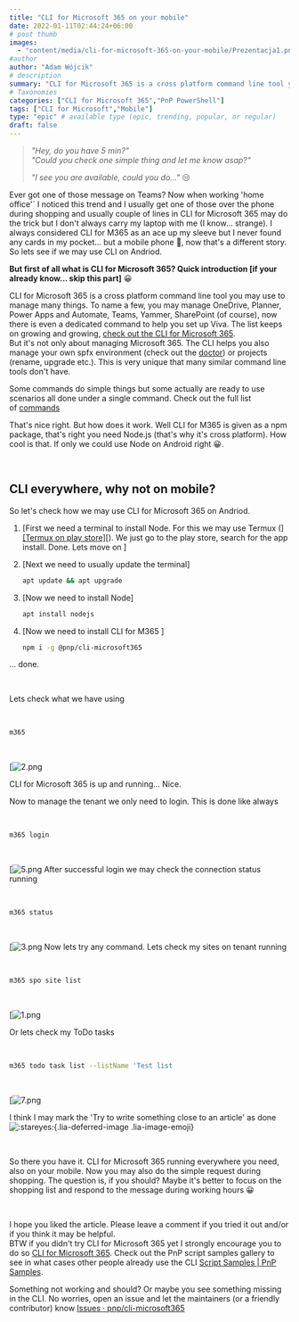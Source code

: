 ```yaml
---
title: "CLI for Microsoft 365 on your mobile"
date: 2022-01-11T02:44:24+06:00
# post thumb
images:
  - "content/media/cli-for-microsoft-365-on-your-mobile/Prezentacja1.png"
#author
author: "Adam Wójcik"
# description
summary: "CLI for Microsoft 365 is a cross platform command line tool you may use to manage many things. To name a few, you may manage OneDrive, Planner, Power Apps and Automate, Teams, Yammer, SharePoint (of course), now there is even a dedicated command to help you set up Viva. The list keeps on growing and growing"
# Taxonomies
categories: ["CLI for Microsoft 365","PnP PowerShell"]
tags: ["CLI for Microsoft","Mobile"]
type: "epic" # available type (epic, trending, popular, or regular)
draft: false
---
```


> *\"Hey, do you have 5 min?\"*\
> *\"Could you check one simple thing and let me know asap?\"*
>
> *\"I see you are available, could you
do...\"* 😒

Ever got one of those message on Teams? Now when working \'home office\'`
I noticed this trend and I usually get one of those over the phone
during shopping and usually couple of lines in CLI for Microsoft 365 may
do the trick but I don\'t always carry my laptop with me (I know...
strange). I always considered CLI for M365 as an ace up my sleeve but I
never found any cards in my pocket... but a mobile phone
🤩, now that's a different story. So lets see if we may
use CLI on Andriod.

**But first of all what is CLI for Microsoft 365? Quick introduction
\[if your already know\... skip this part]**
😀

CLI for Microsoft 365 is a cross platform command line tool you may use
to manage many things. To name a few, you may manage OneDrive, Planner,
Power Apps and Automate, Teams, Yammer, SharePoint (of course), now
there is even a dedicated command to help you set up Viva. The list
keeps on growing and growing, [check out the CLI for Microsoft
365](https://pnp.github.io/cli-microsoft365/).\
But it\'s not only about managing Microsoft 365. The CLI helps you also
manage your own spfx environment (check out
the [doctor](https://pnp.github.io/cli-microsoft365/cmd/spfx/spfx-doctor/))
or projects (rename, upgrade etc.). This is very unique that many
similar command line tools don\'t have.

Some commands do simple things but some actually are ready to use
scenarios all done under a single command. Check out the full list
of [commands](https://pnp.github.io/cli-microsoft365/cmd/login/#usage)

That's nice right. But how does it work. Well CLI for M365 is given as a
npm package, that\'s right you need Node.js (that\'s why it\'s cross
platform). How cool is that. If only we could use Node on Android right
😀.

 

## **CLI everywhere, why not on mobile?**

So let\'s check how we may use CLI for Microsoft 365 on Andriod.

1.  [First we need a terminal to install Node. For this we may use
    Termux
    (][[Termux
    on play
    store]](https://play.google.com/store/apps/details?id=com.termux&hl=pl&gl=US)[).
    We just go to the play store, search for the app install. Done. Lets
    move
    on ]

2.  [Next we need to usually update the
    terminal]

    ```bash
    apt update && apt upgrade
    ```

3.  [Now we need to install
    Node]

    ```bash
    apt install nodejs
    ```

4.  [Now we need to install CLI for
    M365 ]

    ```bash
    npm i -g @pnp/cli-microsoft365
    ```

... done.

 

Lets check what we have using 

 

```bash
m365
```

 

[![2.png](https://techcommunity.microsoft.com/t5/image/serverpage/image-id/337454i1C393698662A83BD/image-size/medium?v=v2&px=400 "2.png")

CLI for Microsoft 365 is up and running... Nice.

Now to manage the tenant we only need to login. This is done like
always 

 

```bash
m365 login
```

 

[![5.png](https://techcommunity.microsoft.com/t5/image/serverpage/image-id/337455i2DA51120E511FFA4/image-size/medium?v=v2&px=400 "5.png")
After successful login we may check the connection status running 

 

```bash
m365 status
```

 

[![3.png](https://techcommunity.microsoft.com/t5/image/serverpage/image-id/337456i2259594364873124/image-size/medium?v=v2&px=400 "3.png")
Now lets try any command. Lets check my sites on tenant running 

 

```bash
m365 spo site list
```

 

[![1.png](https://techcommunity.microsoft.com/t5/image/serverpage/image-id/337458i7923A82B6BFE3A51/image-size/medium?v=v2&px=400 "1.png")

Or lets check my ToDo tasks 

 

```bash
m365 todo task list --listName 'Test list
```

 

[![7.png](https://techcommunity.microsoft.com/t5/image/serverpage/image-id/337459i266A7D661EC1CBB9/image-size/medium?v=v2&px=400 "7.png")

I think I may mark the \'Try to write something close to an article\' as
done ![:stareyes:](/html/@A027B0AAF3CA617A1E2E22C4E761B2FE/images/emoticons/stareyes_40x40.gif ":stareyes:"){.lia-deferred-image
.lia-image-emoji}

 

So there you have it. CLI for Microsoft 365 running everywhere you need,
also on your mobile. Now you may also do the simple request during
shopping. The question is, if you should? Maybe it\'s better to focus on
the shopping list and respond to the message during working
hours 😀

 

I hope you liked the article. Please leave a comment if you tried it out
and/or if you think it may be helpful.\
BTW if you didn\'t try CLI for Microsoft 365 yet I strongly encourage
you to do so [CLI for Microsoft
365](https://pnp.github.io/cli-microsoft365/). Check out the PnP script
samples gallery to see in what cases other people already use the CLI
[Script Samples \| PnP Samples](https://pnp.github.io/script-samples/).

Something not working and should? Or maybe you see something missing in
the CLI. No worries, open an issue and let the maintainers (or a
friendly contributor) know [Issues ·
pnp/cli-microsoft365](https://github.com/pnp/cli-microsoft365/issues)